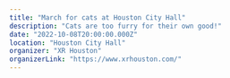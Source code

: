 ```yaml
---
title: "March for cats at Houston City Hall"
description: "Cats are too furry for their own good!"
date: "2022-10-08T20:00:00.000Z"
location: "Houston City Hall"
organizer: "XR Houston"
organizerLink: "https://www.xrhouston.com/"
---
```

